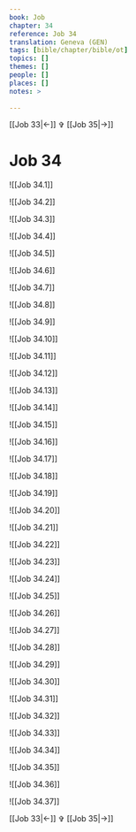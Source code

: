 ```yaml
---
book: Job
chapter: 34
reference: Job 34
translation: Geneva (GEN)
tags: [bible/chapter/bible/ot]
topics: []
themes: []
people: []
places: []
notes: >
  
---
```


[[Job 33|<-]] ✞ [[Job 35|->]]

# Job 34

![[Job 34.1]]

![[Job 34.2]]

![[Job 34.3]]

![[Job 34.4]]

![[Job 34.5]]

![[Job 34.6]]

![[Job 34.7]]

![[Job 34.8]]

![[Job 34.9]]

![[Job 34.10]]

![[Job 34.11]]

![[Job 34.12]]

![[Job 34.13]]

![[Job 34.14]]

![[Job 34.15]]

![[Job 34.16]]

![[Job 34.17]]

![[Job 34.18]]

![[Job 34.19]]

![[Job 34.20]]

![[Job 34.21]]

![[Job 34.22]]

![[Job 34.23]]

![[Job 34.24]]

![[Job 34.25]]

![[Job 34.26]]

![[Job 34.27]]

![[Job 34.28]]

![[Job 34.29]]

![[Job 34.30]]

![[Job 34.31]]

![[Job 34.32]]

![[Job 34.33]]

![[Job 34.34]]

![[Job 34.35]]

![[Job 34.36]]

![[Job 34.37]]

[[Job 33|<-]] ✞ [[Job 35|->]]
